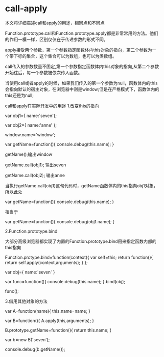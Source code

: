 # call-apply
本文将详细描述call和apply的用途，相同点和不同点

Function.prototype.call和Function.prototype.apply都是非常常用的方法。他们的作用一模一样，区别仅仅在于传递参数的形式不同。

apply接受两个参数，第一个参数指定函数体内this对象的指向，第二个参数为一个带下标的集合，这个集合可以为数组，也可以为类数组。

call传入的参数数量不固定,第一个参数指定函数体内this对象的指向,从第二个参数开始往后，每一个参数被依次传入函数。

当使用call或者apply的时候，如果我们传入的第一个参数为null，函数体内的this会指向默认的宿主对象，在浏览器中则是window;但是在严格模式下，函数体内的this还是为null;

call和apply在实际开发中的用途
1.改变this的指向

var obj1={
    name:'seven'};

var obj2={
    name:'anne'
};

window.name='window';

var getName=function(){
  console.debug(this.name);
}

getName();输出window

getName.call(obj1); 输出seven

getName.call(obj2); 输出anne

当执行getName.call(obj1)这句代码时，getName函数体内的this指向obj1对象，所以此处

var getName=function(){
  console.debug(this.name);
}

相当于

var getName=function(){
  console.debug(obj1.name);
}

2.Function.prototype.bind

大部分高级浏览器都实现了内置的Function.prototype.bind用来指定函数内部的this指向

Function.protype.bind=function(context){
   var self=this;
   return function(){
   return self.apply(context,arguments);
   }
};

var obj={
  name:'seven'
}

var func=function(){
  console.debug(this.name);
}.bind(obj);

func();

3.借用其他对象的方法

var A=function(name){
this.name=name;
}

var B=function(){
A.apply(this,arguments);
}

B.prototype.getName=function(){
return this.name;
}

var b=new B('seven');

console.debug(b.getName());


